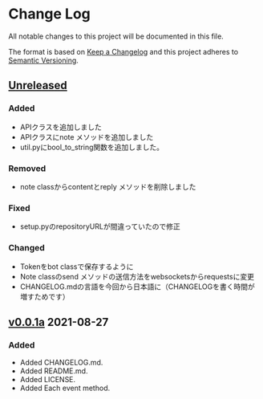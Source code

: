 # Change Log

All notable changes to this project will be documented in this file.

The format is based on [Keep a Changelog](http://keepachangelog.com/)
and this project adheres to [Semantic Versioning](http://semver.org/).

## [Unreleased]

### Added

- APIクラスを追加しました
- APIクラスにnote メソッドを追加しました
- util.pyにbool_to_string関数を追加しました。

### Removed

- note classからcontentとreply メソッドを削除しました

### Fixed

- setup.pyのrepositoryURLが間違っていたので修正

### Changed

- Tokenをbot classで保存するように
- Note classのsend メソッドの送信方法をwebsocketsからrequestsに変更
- CHANGELOG.mdの言語を今回から日本語に（CHANGELOGを書く時間が増すためです）

## [v0.0.1a] 2021-08-27

### Added

- Added CHANGELOG.md.
- Added README.md.
- Added LICENSE.
- Added Each event method.


[v0.0.1a]: https://github.com/yupix/Mi.py/releases
[Unreleased]: https://github.com/yupix/mi.py/compare/master...HEAD
